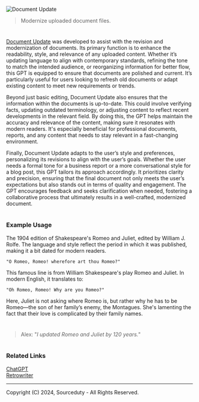 ![Document Update](https://github.com/user-attachments/assets/72a85901-56dc-4add-b0c4-7f2dee7095b7)

> Modernize uploaded document files.

#

[Document Update](https://chatgpt.com/g/g-Gk3wDoqRU-document-update) was developed to assist with the revision and modernization of documents. Its primary function is to enhance the readability, style, and relevance of any uploaded content. Whether it’s updating language to align with contemporary standards, refining the tone to match the intended audience, or reorganizing information for better flow, this GPT is equipped to ensure that documents are polished and current. It’s particularly useful for users looking to refresh old documents or adapt existing content to meet new requirements or trends.

Beyond just basic editing, Document Update also ensures that the information within the documents is up-to-date. This could involve verifying facts, updating outdated terminology, or adjusting content to reflect recent developments in the relevant field. By doing this, the GPT helps maintain the accuracy and relevance of the content, making sure it resonates with modern readers. It's especially beneficial for professional documents, reports, and any content that needs to stay relevant in a fast-changing environment.

Finally, Document Update adapts to the user’s style and preferences, personalizing its revisions to align with the user’s goals. Whether the user needs a formal tone for a business report or a more conversational style for a blog post, this GPT tailors its approach accordingly. It prioritizes clarity and precision, ensuring that the final document not only meets the user’s expectations but also stands out in terms of quality and engagement. The GPT encourages feedback and seeks clarification when needed, fostering a collaborative process that ultimately results in a well-crafted, modernized document.

#
### Example Usage

The 1904 edition of Shakespeare's Romeo and Juliet, edited by William J. Rolfe. The language and style reflect the period in which it was published, making it a bit dated for modern readers.

```
"O Romeo, Romeo! wherefore art thou Romeo?"
```
This famous line is from William Shakespeare's play Romeo and Juliet. In modern English, it translates to:

```
"Oh Romeo, Romeo! Why are you Romeo?"
```
Here, Juliet is not asking where Romeo is, but rather why he has to be Romeo—the son of her family’s enemy, the Montagues. She's lamenting the fact that their love is complicated by their family names.

#

> Alex: "*I updated Romeo and Juliet by 120 years.*"

#
### Related Links

[ChatGPT](https://github.com/sourceduty/ChatGPT)
<br>
[Retrowriter](https://github.com/sourceduty/Retrowriter)

***
Copyright (C) 2024, Sourceduty - All Rights Reserved.
